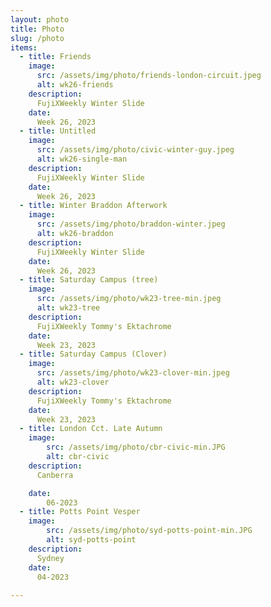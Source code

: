 ```yaml
---
layout: photo
title: Photo
slug: /photo
items:  
  - title: Friends
    image: 
      src: /assets/img/photo/friends-london-circuit.jpeg
      alt: wk26-friends
    description:
      FujiXWeekly Winter Slide
    date:
      Week 26, 2023
  - title: Untitled
    image: 
      src: /assets/img/photo/civic-winter-guy.jpeg
      alt: wk26-single-man
    description:
      FujiXWeekly Winter Slide
    date:
      Week 26, 2023
  - title: Winter Braddon Afterwork
    image: 
      src: /assets/img/photo/braddon-winter.jpeg
      alt: wk26-braddon
    description:
      FujiXWeekly Winter Slide
    date:
      Week 26, 2023
  - title: Saturday Campus (tree)
    image: 
      src: /assets/img/photo/wk23-tree-min.jpeg
      alt: wk23-tree
    description:
      FujiXWeekly Tommy's Ektachrome
    date:
      Week 23, 2023
  - title: Saturday Campus (Clover)
    image: 
      src: /assets/img/photo/wk23-clover-min.jpeg
      alt: wk23-clover
    description:
      FujiXWeekly Tommy's Ektachrome
    date:
      Week 23, 2023
  - title: London Cct. Late Autumn
    image: 
        src: /assets/img/photo/cbr-civic-min.JPG
        alt: cbr-civic
    description:
      Canberra

    date:
        06-2023
  - title: Potts Point Vesper
    image: 
        src: /assets/img/photo/syd-potts-point-min.JPG
        alt: syd-potts-point
    description:
      Sydney
    date:
      04-2023
      
---
```

